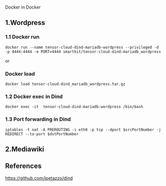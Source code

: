 Docker in Docker 
## 1.Wordpress
### 1.1 Docker run

```
docker run --name tensor-cloud-dind-mariadb-wordpress --privileged -d -p 4444:4444 -e PORT=4444 smartkit/tensor-cloud-dind:mariadb_wordpress
```
or 
### Docker load

```
docker load tensor-cloud-dind_mariadb_wordpress.tar.gz
```

### 1.2 Docker exec in Dind

```
docker exec -it  tensor-cloud-dind-mariadb-wordpress /bin/bash
```

### 1.3 Port forwarding in Dind
```
iptables -t nat -A PREROUTING -i eth0 -p tcp --dport $srcPortNumber -j REDIRECT --to-port $dstPortNumber
```

## 2.Mediawiki
### 

## References

https://github.com/jpetazzo/dind


